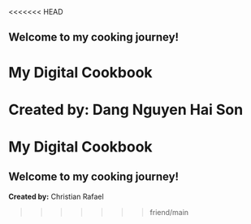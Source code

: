 <<<<<<< HEAD
## Welcome to my cooking journey!

# My Digital Cookbook
**Created by:** Dang Nguyen Hai Son
=======
# My Digital Cookbook
## Welcome to my cooking journey!
**Created by:** Christian Rafael
>>>>>>> friend/main
